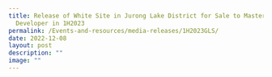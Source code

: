 ```yaml
---
title: Release of White Site in Jurong Lake District for Sale to Master
  Developer in 1H2023
permalink: /Events-and-resources/media-releases/1H2023GLS/
date: 2022-12-08
layout: post
description: ""
image: ""
---
```

